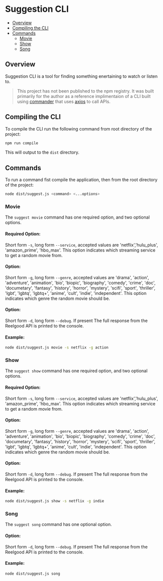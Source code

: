 # Suggestion CLI

* [Overview](#overview)
* [Compiling the CLI](#compiling-the-cli)
* [Commands](#commands)
    * [Movie](#movie)
    * [Show](#show)
    * [Song](#song)

## Overview

Suggestion CLI is a tool for finding something enertaining to watch or listen to.

> This project has not been published to the npm registry. It was built
primarily for the author as a reference implimentaion of a CLI built using
[commander](https://www.npmjs.com/package/commander) that uses 
[axios](https://www.npmjs.com/package/axios) to call APIs.

## Compiling the CLI

To compile the CLI run the following command from root directory of the project:

```bash
npm run compile
```

This will output to the `dist` directory.

## Commands

To run a command fist compile the application, then from the root directory of
the project:
```bash
node dist/suggest.js <command> <...options>
```

### Movie

The `suggest movie` command has one required option, and two optional options.

#### Required Option: 
Short form `-s`, long form `--service`, accepted values are
'netflix','hulu_plus', 'amazon_prime', 'hbo_max'. This option indicates which streaming
service to get a random movie from.

#### Option:
Short form `-g`, long form `--genre`, accepted values are 'drama', 'action',
'adventure', 'animation', 'bio', 'biopic', 'biography', 'comedy', 'crime',
'doc', 'documetary', 'fantasy', 'history', 'horror', 'mystery', 'scifi',
'sport', 'thriller', 'lgbt', 'lgbtq', 'lgbtq+', 'anime', 'cult', 'indie',
'independent'. This option indicates which genre the random movie should be.

#### Option:
Short form `-d`, long form `--debug`. If present The full response from the
Reelgood API is printed to the console.

#### Example:
```bash
node dist/suggest.js movie -s netflix -g action
```

### Show

The `suggest show` command has one required option, and two optional options.

#### Required Option: 
Short form `-s`, long form `--service`, accepted values are
'netflix','hulu_plus', 'amazon_prime', 'hbo_max'. This option indicates which streaming
service to get a random movie from.

#### Option:
Short form `-g`, long form `--genre`, accepted values are 'drama', 'action',
'adventure', 'animation', 'bio', 'biopic', 'biography', 'comedy', 'crime',
'doc', 'documetary', 'fantasy', 'history', 'horror', 'mystery', 'scifi',
'sport', 'thriller', 'lgbt', 'lgbtq', 'lgbtq+', 'anime', 'cult', 'indie',
'independent'. This option indicates which genre the random movie should be.

#### Option:
Short form `-d`, long form `--debug`. If present The full response from the
Reelgood API is printed to the console.

#### Example:
```bash
node dist/suggest.js show -s netflix -g indie
```

### Song

The `suggest song` command has one optional option.

#### Option:
Short form `-d`, long form `--debug`. If present The full response from the
Reelgood API is printed to the console.

#### Example:
```bash
node dist/suggest.js song
```
